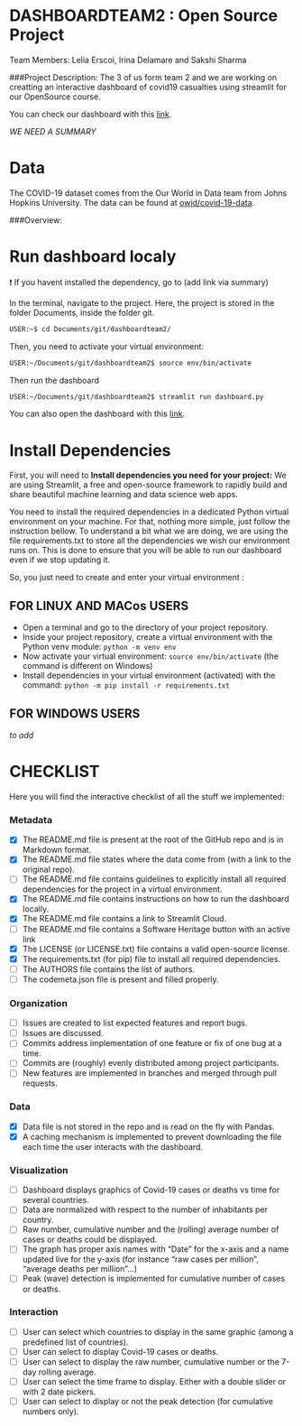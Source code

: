 # DASHBOARDTEAM2 : Open Source Project
Team Members:
Lelia Erscoi, Irina Delamare and Sakshi Sharma

###Project Description:
The 3 of us form team 2 and we are working on creatting an interactive dashboard of covid19 casualties using streamlit for our OpenSource course.

You can check our dashboard with this [link](https://leliae-dashboardteam2-dashboard-6cmp3i.streamlit.app/).

*WE NEED A SUMMARY*


# Data
The COVID-19 dataset comes from the Our World in Data team from Johns Hopkins University. The data can be found at [owid/covid-19-data](https://github.com/owid/covid-19-data/tree/master/public/data).

###Overview:
# Run dashboard localy
:exclamation: If you havent installed the dependency, go to (add link via summary)

In the terminal, navigate to the project. Here, the project is stored in the folder Documents, inside the folder git. 
```bash
USER:~$ cd Documents/git/dashboardteam2/
```
Then, you need to activate your virtual environment:
```bash
USER:~/Documents/git/dashboardteam2$ source env/bin/activate
```
Then run the dashboard
```bash
USER:~/Documents/git/dashboardteam2$ streamlit run dashboard.py
```
You can also open the dashboard with this [link](https://leliae-dashboardteam2-dashboard-6cmp3i.streamlit.app/).

# Install Dependencies
First, you will need to **Install dependencies you need for your project:**
We are using Streamlit, a free and open-source framework to rapidly build and share beautiful machine learning and data science web apps. 

You need to install the required dependencies in a dedicated Python virtual environment on your machine. For that, nothing more simple, just follow the instruction bellow.
To understand a bit what we are doing, we are using the file requirements.txt to store all the dependencies we wish our environment runs on. This is done to ensure that you will be able to run our dashboard even if we stop updating it.

So, you just need to create and enter your virtual environment :
## FOR LINUX AND MACos USERS
- Open a terminal and go to the directory of your project repository.
- Inside your project repository, create a virtual environment with the Python venv module:
``` python -m venv env ```
- Now activate your virtual environment:
```source env/bin/activate```
(the command is different on Windows)
- Install dependencies in your virtual environment (activated) with the command:
```python -m pip install -r requirements.txt```

## FOR WINDOWS USERS
*to add* 





# CHECKLIST

Here you will find the interactive checklist of all the stuff we implemented:

### Metadata
- [x] The README.md file is present at the root of the GitHub repo and is in Markdown format.
- [x] The README.md file states where the data come from (with a link to the original repo).
- [ ] The README.md file contains guidelines to explicitly install all required dependencies for the project in a virtual environment.
- [x] The README.md file contains instructions on how to run the dashboard locally.
- [x] The README.md file contains a link to Streamlit Cloud.
- [ ] The README.md file contains a Software Heritage button with an active link
- [x] The LICENSE (or LICENSE.txt) file contains a valid open-source license.
- [x] The requirements.txt (for pip) file to install all required dependencies.
- [ ] The AUTHORS file contains the list of authors.
- [ ] The codemeta.json file is present and filled properly.

### Organization
- [ ] Issues are created to list expected features and report bugs.
- [ ] Issues are discussed.
- [ ] Commits address implementation of one feature or fix of one bug at a time.
- [ ] Commits are (roughly) evenly distributed among project participants.
- [ ] New features are implemented in branches and merged through pull requests.

### Data
- [x] Data file is not stored in the repo and is read on the fly with Pandas.
- [x] A caching mechanism is implemented to prevent downloading the file each time the user interacts with the dashboard.

### Visualization
- [ ] Dashboard displays graphics of Covid-19 cases or deaths vs time for several countries.
- [ ] Data are normalized with respect to the number of inhabitants per country.
- [ ] Raw number, cumulative number and the (rolling) average number of cases or deaths could be displayed.
- [ ] The graph has proper axis names with “Date” for the x-axis and a name updated live for the y-axis (for instance “raw cases per million”, “average deaths per million”...) 
- [ ] Peak (wave) detection is implemented for cumulative number of cases or deaths.

### Interaction
- [ ] User can select which countries to display in the same graphic (among a predefined list of countries).
- [ ] User can select to display Covid-19 cases or deaths.
- [ ] User can select to display the raw number, cumulative number or the 7-day rolling average.
- [ ] User can select the time frame to display. Either with a double slider or with 2 date pickers.
- [ ] User can select to display or not the peak detection (for cumulative numbers only).
